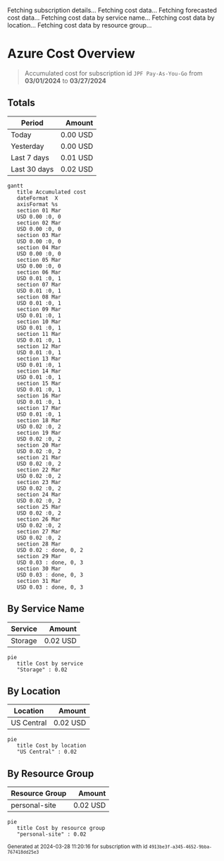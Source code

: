 Fetching subscription details...
Fetching cost data...
Fetching forecasted cost data...
Fetching cost data by service name...
Fetching cost data by location...
Fetching cost data by resource group...
# Azure Cost Overview

> Accumulated cost for subscription id `JPF Pay-As-You-Go` from **03/01/2024** to **03/27/2024**

## Totals

|Period|Amount|
|---|---:|
|Today|0.00 USD|
|Yesterday|0.00 USD|
|Last 7 days|0.01 USD|
|Last 30 days|0.02 USD|

```mermaid
gantt
   title Accumulated cost
   dateFormat  X
   axisFormat %s
   section 01 Mar
   USD 0.00 :0, 0
   section 02 Mar
   USD 0.00 :0, 0
   section 03 Mar
   USD 0.00 :0, 0
   section 04 Mar
   USD 0.00 :0, 0
   section 05 Mar
   USD 0.00 :0, 0
   section 06 Mar
   USD 0.01 :0, 1
   section 07 Mar
   USD 0.01 :0, 1
   section 08 Mar
   USD 0.01 :0, 1
   section 09 Mar
   USD 0.01 :0, 1
   section 10 Mar
   USD 0.01 :0, 1
   section 11 Mar
   USD 0.01 :0, 1
   section 12 Mar
   USD 0.01 :0, 1
   section 13 Mar
   USD 0.01 :0, 1
   section 14 Mar
   USD 0.01 :0, 1
   section 15 Mar
   USD 0.01 :0, 1
   section 16 Mar
   USD 0.01 :0, 1
   section 17 Mar
   USD 0.01 :0, 1
   section 18 Mar
   USD 0.02 :0, 2
   section 19 Mar
   USD 0.02 :0, 2
   section 20 Mar
   USD 0.02 :0, 2
   section 21 Mar
   USD 0.02 :0, 2
   section 22 Mar
   USD 0.02 :0, 2
   section 23 Mar
   USD 0.02 :0, 2
   section 24 Mar
   USD 0.02 :0, 2
   section 25 Mar
   USD 0.02 :0, 2
   section 26 Mar
   USD 0.02 :0, 2
   section 27 Mar
   USD 0.02 :0, 2
   section 28 Mar
   USD 0.02 : done, 0, 2
   section 29 Mar
   USD 0.03 : done, 0, 3
   section 30 Mar
   USD 0.03 : done, 0, 3
   section 31 Mar
   USD 0.03 : done, 0, 3
```

## By Service Name

|Service|Amount|
|---|---:|
|Storage|0.02 USD|

```mermaid
pie
   title Cost by service
   "Storage" : 0.02
```

## By Location

|Location|Amount|
|---|---:|
|US Central|0.02 USD|

```mermaid
pie
   title Cost by location
   "US Central" : 0.02
```

## By Resource Group

|Resource Group|Amount|
|---|---:|
|personal-site|0.02 USD|

```mermaid
pie
   title Cost by resource group
   "personal-site" : 0.02
```

<sup>Generated at 2024-03-28 11:20:16 for subscription with id `4913be3f-a345-4652-9bba-767418dd25e3`</sup>
